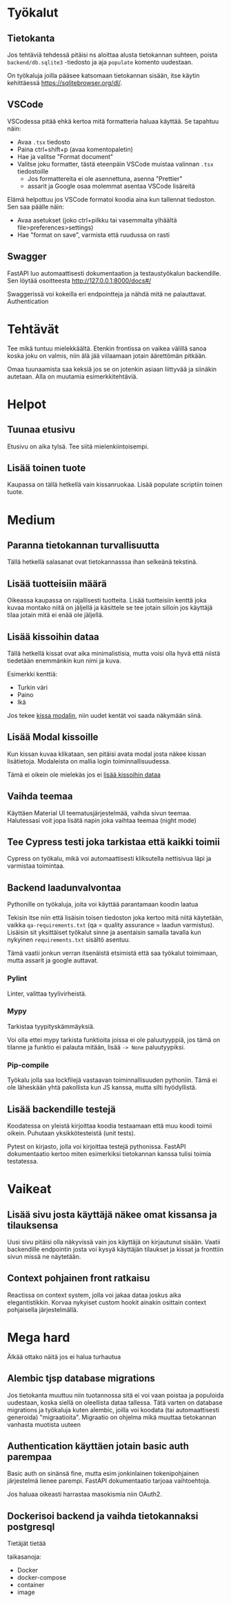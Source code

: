 # Työkalut
## Tietokanta
Jos tehtäviä tehdessä pitäisi ns aloittaa alusta tietokannan suhteen, poista `backend/db.sqlite3` -tiedosto ja aja `populate` komento uudestaan.

On työkaluja joilla pääsee katsomaan tietokannan sisään, itse käytin kehittäessä https://sqlitebrowser.org/dl/.

## VSCode
VSCodessa pitää ehkä kertoa mitä formatteria haluaa käyttää. Se tapahtuu näin:
- Avaa `.tsx` tiedosto
- Paina ctrl+shift+p (avaa komentopaletin)
- Hae ja valitse "Format document"
- Valitse joku formatter, tästä eteenpäin VSCode muistaa valinnan `.tsx` tiedostoille
  - Jos formattereita ei ole asennettuna, asenna "Prettier"
  - assarit ja Google osaa molemmat asentaa VSCode lisäreitä

Elämä helpottuu jos VSCode formatoi koodia aina kun tallennat tiedoston. Sen saa päälle näin:
- Avaa asetukset (joko ctrl+pilkku tai vasemmalta ylhäältä file>preferences>settings)
- Hae "format on save", varmista että ruudussa on rasti

## Swagger
FastAPI luo automaattisesti dokumentaation ja testaustyökalun backendille. Sen löytää osoitteesta http://127.0.0.1:8000/docs#/

Swaggerissä voi kokeilla eri endpointteja ja nähdä mitä ne palauttavat. Authentication

# Tehtävät
Tee mikä tuntuu mielekkäältä. Etenkin frontissa on vaikea välillä sanoa koska joku on valmis, niin älä jää viilaamaan jotain äärettömän pitkään.

Omaa tuunaamista saa keksiä jos se on jotenkin asiaan liittyvää ja siinäkin autetaan. Alla on muutamia esimerkkitehtäviä.

# Helpot
## Tuunaa etusivu
Etusivu on aika tylsä. Tee siitä mielenkiintoisempi.

## Lisää toinen tuote
Kaupassa on tällä hetkellä vain kissanruokaa. Lisää populate scriptiin toinen tuote.

# Medium
## Paranna tietokannan turvallisuutta
Tällä hetkellä salasanat ovat tietokannasssa ihan selkeänä tekstinä.

## Lisää tuotteisiin määrä
Oikeassa kaupassa on rajallisesti tuotteita. Lisää tuotteisiin kenttä joka kuvaa montako niitä on jäljellä ja käsittele se tee jotain silloin jos käyttäjä tilaa jotain mitä ei enää ole jäljellä.

## Lisää kissoihin dataa
Tällä hetkellä kissat ovat aika minimalistisia, mutta voisi olla hyvä että niistä tiedetään enemmänkin kun nimi ja kuva.

Esimerkki kenttiä:
- Turkin väri
- Paino
- Ikä

Jos tekee [kissa modalin](#lisää-modal-kissoille), niin uudet kentät voi saada näkymään siinä.

## Lisää Modal kissoille
Kun kissan kuvaa klikataan, sen pitäisi avata modal josta näkee kissan lisätietoja. Modaleista on mallia login toiminnallisuudessa.

Tämä ei oikein ole mielekäs jos ei [lisää kissoihin dataa](#lisää-kissoihin-dataa)

## Vaihda teemaa
Käyttäen Material UI teematusjärjestelmää, vaihda sivun teemaa. Halutessasi voit jopa lisätä napin joka vaihtaa teemaa (night mode)

## Tee Cypress testi joka tarkistaa että kaikki toimii
Cypress on työkalu, mikä voi automaattisesti kliksutella nettisivua läpi ja varmistaa toimintaa.

## Backend laadunvalvontaa
Pythonille on työkaluja, joita voi käyttää parantamaan koodin laatua

Tekisin itse niin että lisäisin toisen tiedoston joka kertoo mitä niitä käytetään, vaikka `qa-requirements.txt` (qa = quality assurance = laadun varmistus). Lisäisin sit yksittäiset työkalut sinne ja asentaisin samalla tavalla kun nykyinen `requirements.txt` sisältö asentuu.

Tämä vaatii jonkun verran itsenäistä etsimistä että saa työkalut toimimaan, mutta assarit ja google auttavat.

### Pylint
Linter, valittaa tyylivirheistä.

### Mypy
Tarkistaa tyypityskämmäyksiä.

Voi olla ettei mypy tarkista funktioita joissa ei ole paluutyyppiä, jos tämä on tilanne ja funktio ei palauta mitään, lisää `-> None` paluutyypiksi.

### Pip-compile
Työkalu jolla saa lockfilejä vastaavan toiminnallisuuden pythoniin. Tämä ei ole läheskään yhtä pakollista kun JS kanssa, mutta silti hyödyllistä.

## Lisää backendille testejä
Koodatessa on yleistä kirjoittaa koodia testaamaan että muu koodi toimii oikein. Puhutaan yksikkötesteistä (unit tests).

Pytest on kirjasto, jolla voi kirjoittaa testejä pythonissa. FastAPI dokumentaatio kertoo miten esimerkiksi tietokannan kanssa tulisi toimia testatessa.

# Vaikeat
## Lisää sivu josta käyttäjä näkee omat kissansa ja tilauksensa
Uusi sivu pitäisi olla näkyvissä vain jos käyttäjä on kirjautunut sisään. Vaatii backendille endpointin josta voi kysyä käyttäjän tilaukset ja kissat ja fronttiin sivun missä ne näytetään.

## Context pohjainen front ratkaisu
Reactissa on context system, jolla voi jakaa dataa joskus aika elegantistikkin. Korvaa nykyiset custom hookit ainakin osittain context pohjaisella järjestelmällä.

# Mega hard
Älkää ottako näitä jos ei halua turhautua

## Alembic tjsp database migrations
Jos tietokanta muuttuu niin tuotannossa sitä ei voi vaan poistaa ja populoida uudestaan, koska siellä on oleellista dataa tallessa. Tätä varten on database migrations ja työkaluja kuten alembic, joilla voi koodata (tai automaattisesti generoida) "migraatioita". Migraatio on ohjelma mikä muuttaa tietokannan vanhasta muotista uuteen

## Authentication käyttäen jotain basic auth parempaa
Basic auth on sinänsä fine, mutta esim jonkinlainen tokenipohjainen järjestelmä lienee parempi. FastAPI dokumentaatio tarjoaa vaihtoehtoja.

Jos haluaa oikeasti harrastaa masokismia niin OAuth2.

## Dockerisoi backend ja vaihda tietokannaksi postgresql
Tietäjät tietää

taikasanoja:
- Docker
- docker-compose
- container
- image

